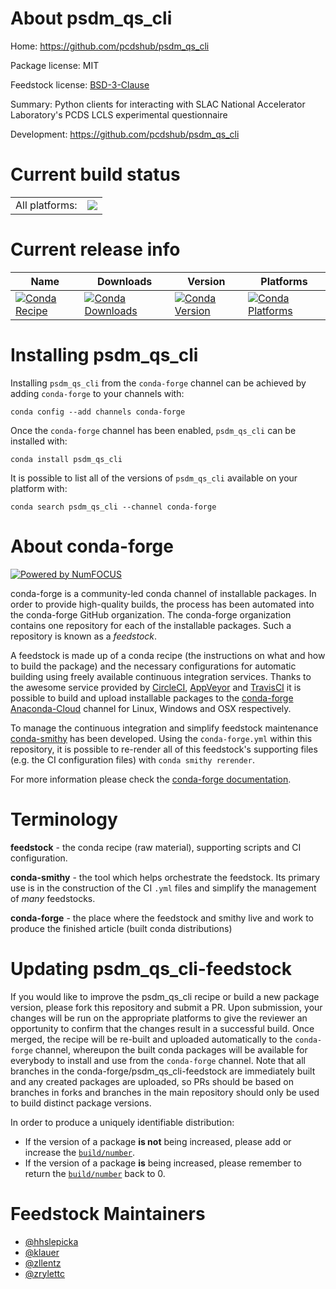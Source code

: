 About psdm_qs_cli
=================

Home: https://github.com/pcdshub/psdm_qs_cli

Package license: MIT

Feedstock license: [BSD-3-Clause](https://github.com/conda-forge/psdm_qs_cli-feedstock/blob/master/LICENSE.txt)

Summary: Python clients for interacting with SLAC National Accelerator Laboratory's
PCDS LCLS experimental questionnaire


Development: https://github.com/pcdshub/psdm_qs_cli

Current build status
====================


<table><tr><td>All platforms:</td>
    <td>
      <a href="https://dev.azure.com/conda-forge/feedstock-builds/_build/latest?definitionId=9299&branchName=master">
        <img src="https://dev.azure.com/conda-forge/feedstock-builds/_apis/build/status/psdm_qs_cli-feedstock?branchName=master">
      </a>
    </td>
  </tr>
</table>

Current release info
====================

| Name | Downloads | Version | Platforms |
| --- | --- | --- | --- |
| [![Conda Recipe](https://img.shields.io/badge/recipe-psdm_qs_cli-green.svg)](https://anaconda.org/conda-forge/psdm_qs_cli) | [![Conda Downloads](https://img.shields.io/conda/dn/conda-forge/psdm_qs_cli.svg)](https://anaconda.org/conda-forge/psdm_qs_cli) | [![Conda Version](https://img.shields.io/conda/vn/conda-forge/psdm_qs_cli.svg)](https://anaconda.org/conda-forge/psdm_qs_cli) | [![Conda Platforms](https://img.shields.io/conda/pn/conda-forge/psdm_qs_cli.svg)](https://anaconda.org/conda-forge/psdm_qs_cli) |

Installing psdm_qs_cli
======================

Installing `psdm_qs_cli` from the `conda-forge` channel can be achieved by adding `conda-forge` to your channels with:

```
conda config --add channels conda-forge
```

Once the `conda-forge` channel has been enabled, `psdm_qs_cli` can be installed with:

```
conda install psdm_qs_cli
```

It is possible to list all of the versions of `psdm_qs_cli` available on your platform with:

```
conda search psdm_qs_cli --channel conda-forge
```


About conda-forge
=================

[![Powered by NumFOCUS](https://img.shields.io/badge/powered%20by-NumFOCUS-orange.svg?style=flat&colorA=E1523D&colorB=007D8A)](http://numfocus.org)

conda-forge is a community-led conda channel of installable packages.
In order to provide high-quality builds, the process has been automated into the
conda-forge GitHub organization. The conda-forge organization contains one repository
for each of the installable packages. Such a repository is known as a *feedstock*.

A feedstock is made up of a conda recipe (the instructions on what and how to build
the package) and the necessary configurations for automatic building using freely
available continuous integration services. Thanks to the awesome service provided by
[CircleCI](https://circleci.com/), [AppVeyor](https://www.appveyor.com/)
and [TravisCI](https://travis-ci.com/) it is possible to build and upload installable
packages to the [conda-forge](https://anaconda.org/conda-forge)
[Anaconda-Cloud](https://anaconda.org/) channel for Linux, Windows and OSX respectively.

To manage the continuous integration and simplify feedstock maintenance
[conda-smithy](https://github.com/conda-forge/conda-smithy) has been developed.
Using the ``conda-forge.yml`` within this repository, it is possible to re-render all of
this feedstock's supporting files (e.g. the CI configuration files) with ``conda smithy rerender``.

For more information please check the [conda-forge documentation](https://conda-forge.org/docs/).

Terminology
===========

**feedstock** - the conda recipe (raw material), supporting scripts and CI configuration.

**conda-smithy** - the tool which helps orchestrate the feedstock.
                   Its primary use is in the construction of the CI ``.yml`` files
                   and simplify the management of *many* feedstocks.

**conda-forge** - the place where the feedstock and smithy live and work to
                  produce the finished article (built conda distributions)


Updating psdm_qs_cli-feedstock
==============================

If you would like to improve the psdm_qs_cli recipe or build a new
package version, please fork this repository and submit a PR. Upon submission,
your changes will be run on the appropriate platforms to give the reviewer an
opportunity to confirm that the changes result in a successful build. Once
merged, the recipe will be re-built and uploaded automatically to the
`conda-forge` channel, whereupon the built conda packages will be available for
everybody to install and use from the `conda-forge` channel.
Note that all branches in the conda-forge/psdm_qs_cli-feedstock are
immediately built and any created packages are uploaded, so PRs should be based
on branches in forks and branches in the main repository should only be used to
build distinct package versions.

In order to produce a uniquely identifiable distribution:
 * If the version of a package **is not** being increased, please add or increase
   the [``build/number``](https://conda.io/docs/user-guide/tasks/build-packages/define-metadata.html#build-number-and-string).
 * If the version of a package **is** being increased, please remember to return
   the [``build/number``](https://conda.io/docs/user-guide/tasks/build-packages/define-metadata.html#build-number-and-string)
   back to 0.

Feedstock Maintainers
=====================

* [@hhslepicka](https://github.com/hhslepicka/)
* [@klauer](https://github.com/klauer/)
* [@zllentz](https://github.com/zllentz/)
* [@zrylettc](https://github.com/zrylettc/)

